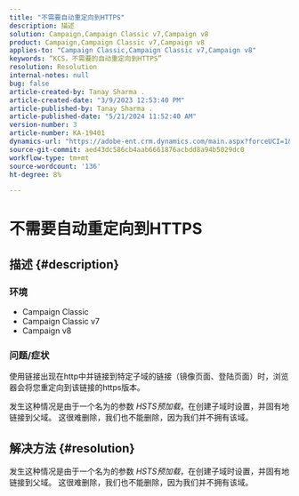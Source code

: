 ```yaml
---
title: "不需要自动重定向到HTTPS"
description: 描述
solution: Campaign,Campaign Classic v7,Campaign v8
product: Campaign,Campaign Classic v7,Campaign v8
applies-to: "Campaign Classic,Campaign Classic v7,Campaign v8"
keywords: “KCS，不需要的自动重定向到HTTPS”
resolution: Resolution
internal-notes: null
bug: false
article-created-by: Tanay Sharma .
article-created-date: "3/9/2023 12:53:40 PM"
article-published-by: Tanay Sharma .
article-published-date: "5/21/2024 11:52:40 AM"
version-number: 3
article-number: KA-19401
dynamics-url: "https://adobe-ent.crm.dynamics.com/main.aspx?forceUCI=1&pagetype=entityrecord&etn=knowledgearticle&id=5df1d665-79be-ed11-83ff-6045bd006ce9"
source-git-commit: aed43dc586cb4aab6661876acbdd8a94b5029dc0
workflow-type: tm+mt
source-wordcount: '136'
ht-degree: 8%

---
```


# 不需要自动重定向到HTTPS

## 描述 {#description}


### 环境

- Campaign Classic
- Campaign Classic v7
- Campaign v8


### 问题/症状

使用链接出现在http中并链接到特定子域的链接（镜像页面、登陆页面）时，浏览器会将您重定向到该链接的https版本。

发生这种情况是由于一个名为的参数 *HSTS预加载*，在创建子域时设置，并固有地链接到父域。 这很难删除，我们也不能删除，因为我们并不拥有该域。


## 解决方法 {#resolution}


发生这种情况是由于一个名为的参数 *HSTS预加载*，在创建子域时设置，并固有地链接到父域。 这很难删除，我们也不能删除，因为我们并不拥有该域。
